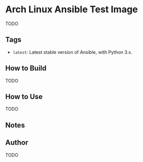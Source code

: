 # Arch Linux Ansible Test Image

TODO

## Tags

  - `latest`: Latest stable version of Ansible, with Python 3.x.

## How to Build

TODO

## How to Use

TODO

## Notes


## Author

TODO
